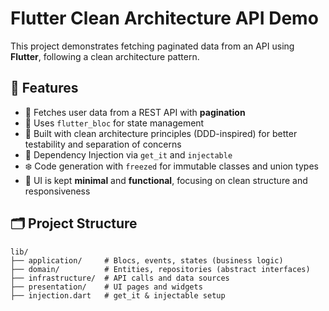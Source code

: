 # Flutter Clean Architecture API Demo

This project demonstrates fetching paginated data from an API using **Flutter**, following a clean architecture pattern.

## 🧩 Features

- 📡 Fetches user data from a REST API with **pagination**
- 🧠 Uses `flutter_bloc` for state management
- 🧪 Built with clean architecture principles (DDD-inspired) for better testability and separation of concerns
- 🧰 Dependency Injection via `get_it` and `injectable`
- ❄️ Code generation with `freezed` for immutable classes and union types
- 🧼 UI is kept **minimal** and **functional**, focusing on clean structure and responsiveness

## 🗂️ Project Structure

```
lib/
├── application/     # Blocs, events, states (business logic)
├── domain/          # Entities, repositories (abstract interfaces)
├── infrastructure/  # API calls and data sources
├── presentation/    # UI pages and widgets
├── injection.dart   # get_it & injectable setup
